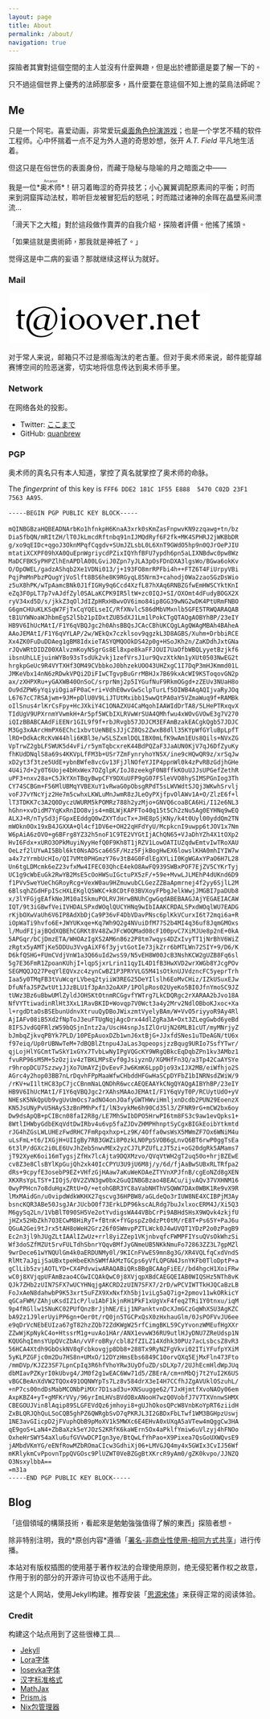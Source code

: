 ```yaml
---
layout: page
title: About
permalink: /about/
navigation: true
---
```

<aside class="gamemaster" lang="zh-Hant">
<p>探險者其實對這個空間的主人並沒有什麼興趣，但是出於禮節還是要了解一下的。</p>

<p>只不過這個世界上優秀的法師那麼多，爲什麼要在意這個不知上進的菜鳥法師呢？</p>
</aside>

## Me

只是一个阿宅。喜爱动画，非常爱玩[桌面角色扮演游戏](https://zh.moegirl.org/zh-hans/TRPG)；也是一个学艺不精的软件工程师。心中怀揣着一点不足为外人道的奇思妙想，张开 *A.T. Field* 平凡地生活着。

但这只是在俗世伤的表面身份，而藏于隐秘与隐喻的月之暗面之中——

我是一位*<ruby>奥术师<rp>（</rp><rt>Arcanist</rt><rp>）</rp></ruby>*！研习着晦涩的奇异技艺；小心翼翼调配原素间的平衡；时而来到洞窟挥动法杖，聆听巨龙被冒犯后的怒吼；时而踏过诸神的余晖在晶壁系间漂流…

<aside class="gamemaster" lang="zh-Hant">
<p>「滑天下之大稽」對於這段做作賣弄的自我介紹，探險者評價。他搖了搖頭。</p>

<p>「如果這就是奧術師，那我就是神祇了。」</p>
</aside>

觉得这是中二病的妄语？那就继续这样认为就好。

### Mail

<a href="mailto:blog_about_page@ioover.net">![mail](/assets/mail.svg)</a>

对于常人来说，邮箱只不过是濒临淘汰的老古董。但对于奥术师来说，邮件能穿越赛博空间的险恶迷雾，切实地将信息传达到奥术师手里。

### Network

在网络各处的投影。

* Twitter: [ここまで](https://twitter.com/ko_ko_ma_de)
* GitHub: [quanbrew](https://github.com/nour)

### PGP

奥术师的真名只有本人知道，掌控了真名就掌控了奥术师的命脉。

The *fingerprint* of this key is `FFF6 DDE2 181C 1F55 E888  5470 C02D 23F1 7563 AA95`.

```
-----BEGIN PGP PUBLIC KEY BLOCK-----

mQINBGBzaHQBEADNArbKo1hfnkpH6KnaA3xrk0sKmZasFnpwvKN9zzqawg+tn/bz
Dia5fbQN/mRItZH/lT0JkLmcdRftnbq91nIJMQdRyf6F2fk+MK4SPHRJ2jWKBbDR
g/xo9qEIDc+qgoJ3OknMPqfCqgdv+SUmJZLsbL0L6XnT9GWdO5hp9n0QJrOePJIU
mtatiXCXPF09hXA0QuEpnWgriycdPZixIQYhfBFU7ypdh6pn5aLIXNBdwc0pw8Wz
MaDCFBKSyPHPZlhEnAPDlA00LGviJ0Zpn7yJLA3pOsFDnDXA3lgsWo/BGwa6okKv
O/OpOWEL/gadzAShqb2Xe1VDNi013/j+193FO8mrRPFbi4h++FTZ6T4FiUrpyVBi
PqjPmMnPbzPQugYjVoSlft8BS6he8K9RGyqL85Nrm3+cahodj0Wa2zaoSGzDsWio
z5uX8hPK/wTpAamcBNk0J1fIGHy9q6Ccd4XzfL87hXAq6RNBZGfwEmHWSCYktKnI
eZq3F0pLT7p7vAJdfZyl0SALaKCPK9IR5ltW+zc0IQJ+SI/OXOmt4dFudyBOGX2X
ryV34xd5D/s/jkkZ3qOlJdIZpHRxH8wvOV6imo84ip8GG39wNG2wDK4PtURmFNBO
G6gmCHUuKLKSqW7FjTxCqYQELseIC/RfXNvlc586dMbVMxnlb5GFE5TRWQARAQAB
tB1UYWNoaWJhbmEgS2l5b21pIDxtZUB5dXJ1Lm1lPokCTgQTAQgAOBYhBP/23eIY
HB9V6IhUcMAtI/F1Y6qVBQJgc2h0AhsBBQsJCAcCBhUKCQgLAgQWAgMBAh4BAheA
AAoJEMAtI/F1Y6qVYLAP/2w/WEkQx7czklsov9qgzkL3D8AGBS/Xuhm+DrbbiRCE
Xx4ZK0FuDuDDAeg1gBM8IdxieTASYQMQOOkDS42p0g+HSoJKh2n/ZaKDdhJxtGNa
rJQvWRtDIDZ00XAlvzmKoyNSgrGs8El8xpe8kaFFJOUI7UaOfbWBQLyyetBzjkf6
ibsnUhLLEjuinWYBo93sTsdUk2vkj1zefVrsJ1ur9QvzXtkNn1yXUt0503NwEG2t
hrgkpGeUc9R4VYTXHf3OM49CVbbkoJ0bhzekUOO43UHZxgC1I7DqP3mHJKmmd01L
JMKeVbx14nN6zRDwkVPQi2DiFIwCTgvpBuGrrMBHJx7B69kxAcWI9KSToqovGN2p
ax/zXHPXRu+yGAXWB40OnSoC/srprNmj2p5IYGufNuF9RkmOGgd+zZEUv3NUaH8o
Ou9dZPW6yYqiyiOgiaFP0aC+ri+VdhE0wvGwSclpTurLf5OIWB4AqAQIjvaRyJOq
L6767cC7RSAjwm+9JM+pDlU0V9LiJTUtMxibb15wwQtPA0aY5VZmaWuq9f+RAMBk
oIlSnus4rlKrCsFpy+HcJXkiY4C1ONAZXU4CaMqohIAAWIdDrTA8/5LHePTRxqvX
TIdUgV9UPXrnmYVwmkH+Ar5pf5WCbIXLRVwWrSUA4QMhfwu4xWOvGVOwE3g7V270
iQIzBBABCAAdFiEENr1GIL9f9f+rbJRvgb57JDJCM3EFAmBzakEACgkQgb57JDJC
M3Gg3xAArcHmPX6EChc1xbvtUeNBEsJJjCZ8Qs2ZwxB8dll35KYpWfGYluBpLpfT
lRO+DdkAcRcKvW44hli6KBl3e/wSLSZxmlDQLIBX0mLfK9wAm1EUs8Qils+NVxZG
VpTrwZ2gbLFSWUK5d4vFi/r5ymTqbcxreK44BdPQZaF3JaAUN0KjV7qJ6DfZyuKy
fhKUdDNqlS8a69s4KKVpLfFM3b+USr7ZmFynryhoYN5X/ine9cHQwQR9z/xrSqJw
xD2yt3f3tze5UdE+ybnBWfe8vcGv13FjJlNOfeYJIP4ppnWl0k4zPvRBzGdjhGHe
4U4i7d+2y0T6Uoje4bHxWex7OZglpK/IoJ8zeekgF0N8ffkKOuUJJsUPGefZethR
uPF3+nxv28a+C5JkYXnTBqyBwpCFY9DXuUFP9gG07FSleVVO8hySIMSPGnIog3Th
CY74SCBGm+F56MlUBMqYVBEXuY1vRwaG0pObsgRPdT5sLWVWdtSJQj3WKwhSrvlj
voFJ7vYNcYjz2He7m5cwhxLKWLuMnJwmR8zJLeOyPXjfpvOlAWv1A+O/ZlzE6f+l
lT3TDKK7c3A2Q0DyczUWURM5kPOMRz788h2yzMjo+GNVQ6coaBCA6Hi/I12e6NL3
hGhn+xvDidM7YqKxRnIDO8vjs4+mBLWjKAPFTo40q15t5Ch2zNu5Ag0EYHNq9wEQ
ALXJ+R/nTySd3jFGpxEEddgQ0wZXYTducTx+JHE8pSjKNy/k4t0Uyl00yddQm2TN
mWOkn0Ox19xB4JGXXA+Ql4cf1DV6e+OH22qHFdYyU/McpkcnI9uwpp6tJOV1x7Nm
W6pAiA6zOVO+g6BFrg8YZ32h5noF1C9TE2VYGtIjAChQN65+VJaDhYZh4X1tOXp2
HvI6Fdx+xURO3OPkMuyiNyyHefQ0F9Kh8T1jRZV1LowOATIUZqdwEmtvIwTRoXAU
OeLzf2lUYwAI5Bbl6kt0NsADSca66SF/Hzz5FjkBogHwEX6lowslKHA0mhIYIW7w
a4x7zYrmbUcHIo/QI7VMt0PHGmzY76v3tB4G0FdlEgXYLiI0KgWGAxYPaO6H7L28
Un6tgLDMcmk6eZ23vfxMw4IFEC03QhcE4ekO8AwFQ939SWBxPOF7EjZV5CYKrTyj
UC1g9cWbEuGk2RwYB2MsE5cOoHWSuIGctuPX5zF/+59e+MvwLJLMEhP4dUKnd6D9
f1PVv5weYUeChGRoyRcg+VexW0au9HZmuwubCLGezZZBaApmrnej4f2yy6SjlL2M
6BlsqhZGdHFpIScHXLEKglQ5WKC+k8CDtF03BVXoyFPbgJelkWwjJMGBI7paDUb8
x/3lYFGjgEAfkNeJM10aISkmuPOLRVJHrwBNUhCgwGqdABEBAAGJAjYEGAEIACAW
IQT/9t3iGBwfVeiIVHDALSPxdWOqlQUCYHNq9wIbIAAKCRDALSPxdWOqlWU7EADG
rKjbOXwVaUh6V6IP8AdXbDjCa9P36vF4DbVDavPNsc6plKkVCurxI6t72mqi6a+R
iOpWaTi9hvfo6E+JWYUKxqe+Kq7Wh9Q2g4NVuiDfM77S2b4MI4q36uf8JqmGMOxs
l/MudFIjajBQdXQBEhCGRKt8V48ZwJFcWOQMad08cF100pvC7XiMJUe8p2nE+0kA
5APGqr/bCjDmzETA/WHOAzIgXS2AM6n86z2P8tm7wqys4DZxIvyTT1jNrBhV6WiZ
zRgtx5yAMTjKe5DDUu3VvgAiXF6f3yjvtGotIe73jkZrr6bMTLWn72SIY+9/D6/K
D6kfQSHG+FUmCVdjVnW1a3Q66uId2wsS9/N5vEH8W00JcB3NshKCW2gUZB8Fq6sl
5g7E36FmR1ZpoanKUhjI+lqpSjxrLrin11qyIL4D1fB3HwXVD2wrXWGb8YJcgPOv
SEGMQQJQ27PeqYlEQVxzc4zynCwBZ1P3PRYVLG5M41sOtknUJVdzncFC5yeprTrh
Iaa5y0TMqFB3tVuWcqrLVbeq2tyiiW3REG25DeYIlslh6EoMvCHiz/IZkUSuxEJw
DfuNfaJSPZwtUt1JJzBLU1f3pAn32oAXP/1POlpRos02UyeKo5BI0JfnYmoSC9JZ
tUWz3Bz6uBbwUMlZyldJOHSKtOtnmRCGgvfYWTrg7LkCDQRgc2rXARAA2bJvo18A
NfVYTtiwadinRlHt3XxL1RavBKID+Wovqp7V0Wct3a4y2Mrv2NdlOBboKJxoc+Xa
l+rgdDtaOsBSEbunUdnvXtruuQyDBoJWixzmtVyelyBAm/W+VvO5riyyoR9Ay4Rl
AjIAFv08iB5Xd2fNpToJ3euFTUgNqjAgcDrx44dlZgRa3A+Oxt3ZLegGwbd6yeBd
8IFSJvdGQFRlzW59bQSjnIntz2a/UscH4snpJsIZlOrUjN26MLB1cUT/myMNrjyZ
bJmbqZjkvqPBYk7PLD/10PEpAuoxDZb1wnJ6xtBjG+JJxfdSNes1uTDeAGN/tU6x
f97eiq/Up0rUBNwTeM+7dBQBlZtnpu4JaLas3qpeopsjzzBqug9URIo7SsfYTwr/
qjLojHlYGCmtTwSkY1xGYx7TvbLwNyIPgVQGcKY9WRgQBkcEqDqbZPn1kv3AMbz1
fvuRP96sM5M+5zOzjiv4zTBKLMPsEvf0gJsiyznD/XGMHfFn3Q/a3Tp42CaAYSYe
r9hropDCU7SzzwyJjXo7UmAYZjDvEevFJw6KmK6LppDjo93xIJX2MB/eiWfhjo2S
AGrc4y2hop03BB7nLrDqvhFPpMaaWfwCHbddHFGwHaSCpDYFbZ1bINRNsdZWiW/9
/rKV+wI1ltHC83pC7jcCBnmNaLQNDhR6wccAEQEAAYkCNgQYAQgAIBYhBP/23eIY
HB9V6IhUcMAtI/F1Y6qVBQJgc2rXAhsMAAoJEMAtI/F1Y6qVyT0P/RCUytUdO+yV
NHEsK5NkQpUb9vgUvUmOcs7adNO4onJOafyGWTHWviHmljxnDcdb2PUN29EoenzX
KN5JsUNyPvU5HAyS3zBnPMhPxfI/lN3vykMe6h90Cd35l3/ZFNR9rG+mCW2bx6oy
Dw9dsApQB+pCIBcn08faI2R8g/LE7MhSwIbDPO5HrwPI6tm8FS3c9aw1evQpks1+
8WtlIHWbyGdbEKqVdtDwIRbv4u6vp5faZJDvZHMPHhnptSyCgxBIGkEoibYtkmtd
rJG4hZGsLWLUHEzFwdRHC7FmRpqxhxp+Lz9K/4Offa0wsWsX5MWmZF7Ox6WNiM4u
uLsFmL+t6/IXGjH+UIIgBy7RB3GWZi8P0zkLN0PpSVOB6gLnvQ6BT6rwP0ggTsEa
6t3lP/dGXc2i0LE6UvJhZeb5nwvMEx2yzCJ7LPZUfLzJT5zi+oG20dgRk5AMams7
jT92XyeK6oi16mTygsjZfHx7lcAjta9DQXMzvo/QVqVtWH2gT2uq50o+hrjBZEwE
cv8Z3e8ClsBYlKpGujQh2xk40IcCPYU3U9jU6M8j/y/6d/fjAaBwSUBxRLTRfpa2
dRs+9cpyfE3osebP9EZ+VHfzGjHAaw7aKuWeKOAeZTYVnXPJfnB/cgEoNZd8gXEN
XKXRsYpLTSY+IIOjS/0V2ZVN3gw0bx2GuQINBGBzao4BEACu/ijvAQv37VXHNM16
0wyPPHcn7o8duHgxZRtU+O/+etohGBR3YC8aVabNHThVSQWW7DAx0WBK1Re9vX9R
lMxMAidGn/u0vipdWdkWKHX27qscvg36HPBW8/aGLdeQo3rIUW8NE4XCIBPjM3Ay
bsncKQR3ABe50JsgJArJUcbO0f73ErkLDP96kscALRdg7buJxlxocERM4J/Xi5Q3
M6gySq2Ln/1VbBlT090SH5Ve2otYvdigsWA44VBbCrPi9ABHdSHsX9WQvk4zkjfU
jHZx52HbZkh7O3ECwM8HiRyT+fBtnK+fYGpspZz0dzPt0tM/rE8T+Ps65Y+PaJ6u
QGuA2Gei9tJrx5tAH8oWeH2Grz26f0SWmvpPZTLWck0J4wUVQT1YDzP2o0zPagB9
Ec2n3jl9hJUgZLtIAAlIZwUz+rrl8yiZZep1VKjnbvqfcFWMPFIYsuQVsOkWhzSi
Wf3doSZfMZUt5rvFULTdhSbnrYQqvBMfJyGNmeUB5NKkNmuFo72863ZZ3L7gpMZl
9wrDece61wYNQUlGm4k0aERDUNMy0l/9KICnFVwES9mn8g3G/XR4VQLfqCxdVndS
RlMt7aJgijSaUBxtpeHbeEKhSWMfAkMzTGCps6yVfLQPGN4JsnYKFb0TloDptP+a
gClLib5zvjAOTLYD+CX4PdvwiwARAQABiQRsBBgBCAAgFiEE//bd4hgcH1XoiFRw
wC0j8XVjqpUFAmBzao4CGwICQAkQwC0j8XVjqpXBdCAEGQEIAB0WIQSHz5NTh8vK
QJk7ZHb2zUIN7SFX7wUCYHNqjgAKCRD2zUIN7SFX7/2rD/wPCVIWTTkHJQCaBzLB
FoJxAeN8dahwbP9K53xrt5uFZX9XxNxfXh5bj1viLg5aQ7ig+2pmov11wkORkicY
qGCaFWM/ZAhjuKsdIZ1cP/lu1AbF1kjnRH1PkF1xUgVxF4feq2TRi1Y0tnxu/iqM
9p4fRGllw1SNuKC02PUfQnzBrJjhNE/Eij1NPanktvnDcXJmGCzGqWhXSU3AgKZC
bA92z1J9lerUyiPP6gn+Oer0t/rQ0jn5TGCPxQsX0zHxhauGlm/0JsPOFVvJU6ee
e9qDrVcNEbEUIza67gT82hzZQb72ZdKWgW25rfCimgBKL59CyYvonzWMEufHgXXr
ZZwWjKpNykC4o+HtssrM1g+uvAo1HAr/ANX1evwW36RU9utlHJyDNU7ZReUdsp1N
KQUGhqImnsYUpQVcZbAn/vVFroBRy/cbl82fZILZ14Xdhk30PUz7acLsbcsZ8vR3
56HCA4Xtdh9GbOskNV8qFcbkovgjp8Db8+288Tx9RyNZFgVkvi02ITiYFufpYXiM
5yKLPZGFjc0m2Du7HS8n+UMxO/12DYzHmsEbs6849C10orvQXq5EjMxFln473Fto
/mmDVp/KJZ23SF7LpnCpIq3R6hfVhoYRw3UyDfuZD/sDLXp7/2UJhEcmHldWpJUq
dbMIavPZKyrI0kUbvg4/JM0f2g1wEAC6Ww71d5/ZBErA/cm+nMbQj7t2YuI2K6US
vBGCBeAnXdVW2TQOx491OQNWYpTs7Lz8v584drX3eI4H7CCfhJZgAVUklOSzuhL/
+nP7cs00ndDsMabMCONbPiMXr7D1sad3u+XNSuugge62/TJxHjmtfXvoNAOy06em
AxpKBZ4+yT+gMFKrVVy/96yrImLHVsBVdOBxANooH7wzQ0VobfJ7V7TXVnnwSHMX
CBEGOUJVin8lAqip89SLGFEVdQz6jmhoyi8+gUJhOkosQPcW8VnbKoYpRT6ziidH
ZxBLQRJQhQuLSoCQB5ghPZ6QWRgbSvD7qPKRJL3I2GBDxFbLTwf1WM3BGHpzUswj
1NE3avGIicpD2jFVuphQbB9pMoXV1k5MWXc6E4EHvA0xUXqA5aVTew4mQggCw3HA
qE9goS+LaN4+ZbBaXzk5eYJOzS2KRfK6kaWErn5Ox4aPklfYmiw6uVlzyj4hFNOo
OxheHrSWY54aXlu6ufGVVwDCPIgn3ye/BtQwLfYhPao+X9Pixea7QsGoUXWQvsE9
jAMbdVKmYG/eENfRowMZbROmaCIcw3GdhiXj06+LMVGJQ4my4x5GWIx3CvIJ56Wf
mKRlykmCvPpovnTppQVGOsc9PlUZWT0VeBZGgBtXKrcR9yAm0/gZK0kvpo/JJNZQ
O3NsxylbbA==
=m31a
-----END PGP PUBLIC KEY BLOCK-----
```

## Blog
<aside class="gamemaster" lang="zh-Hant">
<p>「這個領域的構築技術，看起來是勉勉強強值得了解的東西」探險者想。 </p>
</aside>
除非特别注明，我的*原创内容*遵循「<a href="https://creativecommons.org/licenses/by-nc-sa/3.0/cn/">署名-非商业性使用-相同方式共享</a>」进行传播。

本站对有版权插图的使用基于著作权法的合理使用原则，绝无侵犯著作权之故意，作用于别的部分的开源许可协议也不适用于此。

这是个人网站，使用Jekyll构建。推荐安装「[思源宋体](https://source.typekit.com/source-han-serif/cn/)」来获得正常的阅读体验。

### Credit

构建这个站点用到了这些很棒工具…

* [Jekyll](https://jekyllrb.com/)
* [Lora字体](https://fonts.google.com/specimen/Lora)
* [Iosevka字体](https://be5invis.github.io/Iosevka/)
* [汉字标准格式](https://github.com/ethantw/Han)
* [MathJax](https://www.mathjax.org/)
* [Prism.js](https://prismjs.com/)
* [Nix包管理器](https://nixos.org/)
